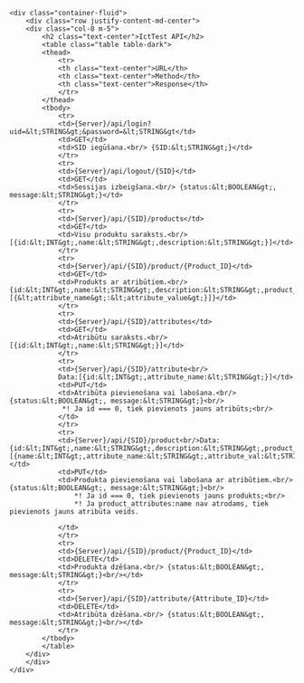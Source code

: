 	<div class="container-fluid">
	    <div class="row justify-content-md-center">
		<div class="col-8 m-5">
		    <h2 class="text-center">IctTest API</h2>
		    <table class="table table-dark">
			<thead>
			    <tr>
				<th class="text-center">URL</th>
				<th class="text-center">Method</th>
				<th class="text-center">Response</th>
			    </tr>
			</thead>
			<tbody>
			    <tr>
				<td>{Server}/api/login?uid=&lt;STRING&gt;&password=&lt;STRING&gt</td>
				<td>GET</td>
				<td>SID iegūšana.<br/> {SID:&lt;STRING&gt;}</td>
			    </tr>
			    <tr>
				<td>{Server}/api/logout/{SID}</td>
				<td>GET</td>
				<td>Sessijas izbeigšana.<br/> {status:&lt;BOOLEAN&gt;, message:&lt;STRING&gt;}</td>
			    </tr>
			    <tr>
				<td>{Server}/api/{SID}/products</td>
				<td>GET</td>
				<td>Visu produktu saraksts.<br/> [{id:&lt;INT&gt;,name:&lt;STRING&gt;,description:&lt;STRING&gt;}]</td>
			    </tr>
			    <tr>
				<td>{Server}/api/{SID}/product/{Product_ID}</td>
				<td>GET</td>
				<td>Produkts ar atribūtiem.<br/> {id:&lt;INT&gt;,name:&lt;STRING&gt;,description:&lt;STRING&gt;,product_attributes: [{&lt;attribute_name&gt;:&lt;attribute_value&gt;}]}</td>
			    </tr>
			    <tr>
				<td>{Server}/api/{SID}/attributes</td>
				<td>GET</td>
				<td>Atribūtu saraksts.<br/> [{id:&lt;INT&gt;,name:&lt;STRING&gt;}]</td>
			    </tr>
			    <tr>
				<td>{Server}/api/{SID}/attribute<br/>
				Data:[{id:&lt;INT&gt;,attribute_name:&lt;STRING&gt;}]</td>
				<td>PUT</td>
				<td>Atribūta pievienošana vai labošana.<br/> {status:&lt;BOOLEAN&gt;, message:&lt;STRING&gt;}<br/>
				 *! Ja id === 0, tiek pievienots jauns atribūts;<br/>
				</td>
			    </tr>
			    <tr>
				<td>{Server}/api/{SID}/product<br/>Data: {id:&lt;INT&gt;,name:&lt;STRING&gt;,description:&lt;STRING&gt;,product_attributes: [{name:&lt;INT&gt;,attribute_name:&lt;STRING&gt;,attribute_val:&lt;STRING&gt;}]}</td>
				<td>PUT</td>
				<td>Produkta pievienošana vai labošana ar atribūtiem.<br/>{status:&lt;BOOLEAN&gt;, message:&lt;STRING&gt;}<br/>
				    *! Ja id === 0, tiek pievienots jauns produkts;<br/>
				    *! Ja product_attributes:name nav atrodams, tiek pievienots jauns atribūta veids.

				</td>
			    </tr>
			    <tr>
				<td>{Server}/api/{SID}/product/{Product_ID}</td>
				<td>DELETE</td>
				<td>Produkta dzēšana.<br/> {status:&lt;BOOLEAN&gt;, message:&lt;STRING&gt;}<br/></td>
			    </tr>
			    <tr>
				<td>{Server}/api/{SID}/attribute/{Attribute_ID}</td>
				<td>DELETE</td>
				<td>Atribūta dzēšana.<br/> {status:&lt;BOOLEAN&gt;, message:&lt;STRING&gt;}<br/></td>
			    </tr>
			</tbody>
		    </table>
		</div>
	    </div>
	</div>
